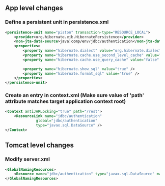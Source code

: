 ## App level changes
### Define a persistent unit in persistence.xml
```xml
<persistence-unit name="piston" transaction-type="RESOURCE_LOCAL">
	<provider>org.hibernate.ejb.HibernatePersistence</provider>
	<non-jta-data-source>java:comp/env/jdbc/authentication</non-jta-data-source>
	<properties>
		<property name="hibernate.dialect" value="org.hibernate.dialect.MySQL5InnoDBDialect" />
		<property name="hibernate.cache.use_second_level_cache" value="false" />
 		<property name="hibernate.cache.use_query_cache" value="false" />
 		
 		<property name="hibernate.show_sql" value="true" />
		<property name="hibernate.format_sql" value="true" />
	</properties>
</persistence-unit>
```

### Create an entry in context.xml (Make sure value of 'path' attribute matches target application context root) 
```xml
<Context antiJARLocking="true" path="/rest">
    <ResourceLink name="jdbc/authentication"
              global="jdbc/authentication"
              type="javax.sql.DataSource" />
</Context>
```

## Tomcat level changes
### Modify server.xml
```xml
<GlobalNamingResources>
    <Resource name="jdbc/authentication" type="javax.sql.DataSource" maxTotal="10" maxIdle="5" maxWaitMillis="10000" username="piston" password="piston" driverClassName="org.mariadb.jdbc.Driver" url="jdbc:mariadb://localhost:3307/authentication?relaxAutoCommit=true" />
</GlobalNamingResources>
```




